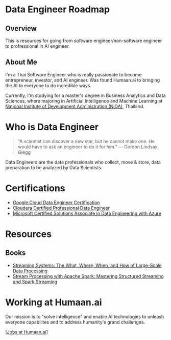 # Data Engineer Roadmap
## Overview
This is resources for going from software engineer/non-software engineer to profressional in AI engineer.

## About Me
I'm a Thai Software Engineer who is really passionate to become entrepreneur, investor, and AI engineer. Was found Humaan.ai to bringing the AI to everyone to do incredible ways. 

Currently, I'm studying for a master's degree in Business Analytics and Data Sciences, where majoring in Artificial Intelligence and Machine Learning  at [National Institute of Development Administration (NIDA)](http://www.nida.ac.th/en/), Thailand. 

# Who is Data Engineer
> “A scientist can discover a new star, but he cannot make one. He would have to ask an engineer to do it for him." — Gordon Lindsay Glegg

Data Engineers are the data professionals who collect, move & store, data preparation to be analyzed by Data Scientists.
# Certifications
- [Google Cloud Data Engineer Certification](https://cloud.google.com/certification/data-engineer)
- [Cloudera Certified Professional Data Engineer](https://www.datasciencegraduateprograms.com/data-engineering/)
- [Microsoft Certified Solutions Associate in Data Engineering with Azure](https://www.microsoft.com/en-us/learning/mcsa-data-engineering-with-azure.aspx)

# Resources
## Books
- [Streaming Systems: The What, Where, When, and How of Large-Scale Data Processing](https://www.amazon.com/Streaming-Systems-Where-Large-Scale-Processing/dp/1491983876/ref=sr_1_1?keywords=Table+of+Contents+for+Streaming+Systems&qid=1582187186&sr=8-1)
- [Stream Processing with Apache Spark: Mastering Structured Streaming and Spark Streaming](https://www.amazon.com/gp/product/1491944242/ref=crt_ewc_title_dp_2?ie=UTF8&psc=1&smid=ATVPDKIKX0DER)


# Working at Humaan.ai
Our mission is to "solve intelligence" and enable AI technologies to unleash everyone capabilites and to address humanity's grand challenges.

[[Jobs at Humaan.ai]](https://humaan.ai/jobs)
